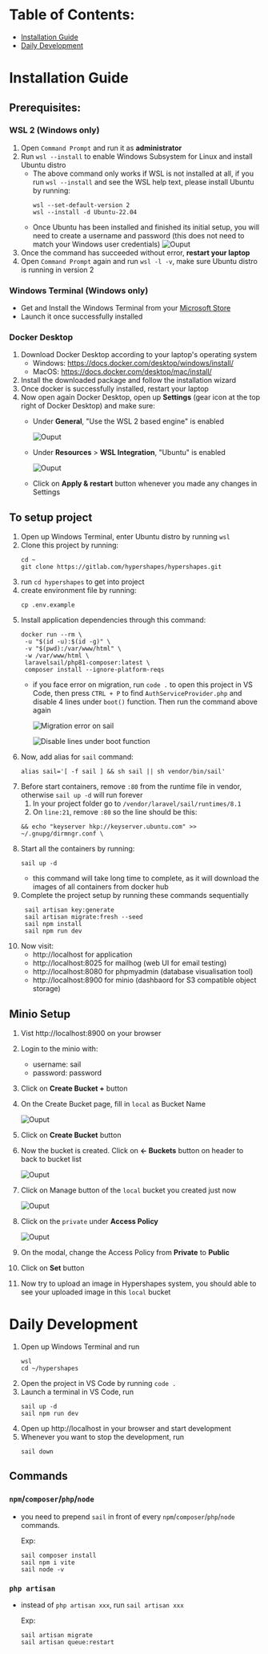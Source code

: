 # Table of Contents:
- [Installation Guide](#installation-guide)
- [Daily Development](#daily-development)

# Installation Guide

## Prerequisites:
### WSL 2 (Windows only)
1. Open `Command Prompt` and run it as **administrator**
1. Run `wsl --install` to enable Windows Subsystem for Linux and install Ubuntu distro
   - The above command only works if WSL is not installed at all, if you run `wsl --install` and see the WSL help text, please install Ubuntu by running: 
      ```
      wsl --set-default-version 2
      wsl --install -d Ubuntu-22.04
      ```
    - Once Ubuntu has been installed and finished its initial setup, you will need to create a username and password (this does not need to match your Windows user credentials) ![Ouput](docs/img/wsl-ubuntu-initial-setup.jpg)
1. Once the command has succeeded without error, **restart your laptop**
1. Open `Command Prompt` again and run `wsl -l -v`, make sure Ubuntu distro is running in version 2

### Windows Terminal (Windows only)
- Get and Install the Windows Terminal from your [Microsoft Store](https://apps.microsoft.com/store/detail/windows-terminal/9N0DX20HK701?hl=en-my&gl=my)
- Launch it once successfully installed

### Docker Desktop
1. Download Docker Desktop according to your laptop's operating system
   - Windows: https://docs.docker.com/desktop/windows/install/
   - MacOS: https://docs.docker.com/desktop/mac/install/
1. Install the downloaded package and follow the installation wizard
1. Once docker is successfully installed, restart your laptop
1. Now open again Docker Desktop, open up **Settings** (gear icon at the top right of Docker Desktop) and make sure:
   - Under **General**, "Use the WSL 2 based engine" is enabled
     
     ![Ouput](docs/img/settings-general-wsl2-engine.png)
   - Under **Resources** > **WSL Integration**, "Ubuntu" is enabled

     ![Ouput](docs/img/settings-resources-wsl-integration.png)
   - Click on **Apply & restart** button whenever you made any changes in Settings

## To setup project
1. Open up Windows Terminal, enter Ubuntu distro by running `wsl` 
1. Clone this project by running:
   ```
   cd ~
   git clone https://gitlab.com/hypershapes/hypershapes.git
   ```
1. run `cd hypershapes` to get into project
1. create environment file by running:
   ```
   cp .env.example
   ```
1. Install application dependencies through this command:
   ```
   docker run --rm \
    -u "$(id -u):$(id -g)" \
    -v "$(pwd):/var/www/html" \
    -w /var/www/html \
    laravelsail/php81-composer:latest \
    composer install --ignore-platform-reqs
   ```
   - if you face error on migration, run `code .` to open this project in VS Code, then press `CTRL + P` to find `AuthServiceProvider.php` and disable 4 lines under `boot()` function. Then run the command above again
    
     ![Migration error on sail](docs/img/sail-error-on-migration.png)

     ![Disable lines under boot function](docs/img/disable-lines-under-boot-function.png)
1. Now, add alias for `sail` command:
    ```
    alias sail='[ -f sail ] && sh sail || sh vendor/bin/sail'
    ```
1. Before start containers, remove `:80` from the runtime file in vendor, otherwise `sail up -d` will run forever
   1. In your project folder go to `/vendor/laravel/sail/runtimes/8.1`
   1. On `line:21`, remove `:80` so the line should be this: 
    ```
    && echo "keyserver hkp://keyserver.ubuntu.com" >> ~/.gnupg/dirmngr.conf \
    ```
1. Start all the containers by running:
   ```
   sail up -d
   ```
   - this command will take long time to complete, as it will download the images of all containers from docker hub
1. Complete the project setup by running these commands sequentially
   ```
    sail artisan key:generate
    sail artisan migrate:fresh --seed
    sail npm install
    sail npm run dev
   ```
1. Now visit:
   - http://localhost for application
   - http://localhost:8025 for mailhog (web UI for email testing)
   - http://localhost:8080 for phpmyadmin (database visualisation tool)
   - http://localhost:8900 for minio (dashbaord for S3 compatible object storage)

## Minio Setup
1. Vist http://localhost:8900 on your browser
1. Login to the minio with:
   - username: sail
   - password: password
1. Click on **Create Bucket +** button
1. On the Create Bucket page, fill in `local` as Bucket Name

   ![Ouput](docs/img/minio-bucket-setup.png)
1. Click on **Create Bucket** button
1. Now the bucket is created. Click on **<- Buckets** button on header to back to bucket list

   ![Ouput](docs/img/minio-back-to-bucket-list.png)
1. Click on Manage button of the `local` bucket you created just now

   ![Ouput](docs/img/minio-manage-bucket.png)
1. Click on the `private` under **Access Policy**

   ![Ouput](docs/img/minio-edit-policy.png)
1. On the modal, change the Access Policy from **Private** to **Public**
1. Click on **Set** button
1. Now try to upload an image in Hypershapes system, you should able to see your uploaded image in this `local` bucket

# Daily Development
1. Open up Windows Terminal and run
   ```
   wsl 
   cd ~/hypershapes
   ```
1. Open the project in VS Code by running `code .`
1. Launch a terminal in VS Code, run 
   ```
   sail up -d
   sail npm run dev
   ```
1. Open up http://localhost in your browser and start development
1. Whenever you want to stop the development, run
   ```
   sail down
   ```

## Commands
### `npm`/`composer`/`php`/`node`
- you need to prepend `sail` in front of every `npm`/`composer`/`php`/`node` commands.

   Exp:
   ```
   sail composer install
   sail npm i vite
   sail node -v
   ```
### `php artisan`
- instead of `php artisan xxx`, run `sail artisan xxx`

  Exp:
  ```
  sail artisan migrate
  sail artisan queue:restart
  ```


